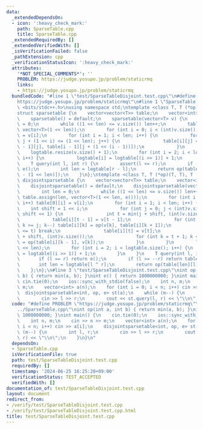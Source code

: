 ```yaml
---
data:
  _extendedDependsOn:
  - icon: ':heavy_check_mark:'
    path: SparseTable.cpp
    title: SparseTable.cpp
  _extendedRequiredBy: []
  _extendedVerifiedWith: []
  _isVerificationFailed: false
  _pathExtension: cpp
  _verificationStatusIcon: ':heavy_check_mark:'
  attributes:
    '*NOT_SPECIAL_COMMENTS*': ''
    PROBLEM: https://judge.yosupo.jp/problem/staticrmq
    links:
    - https://judge.yosupo.jp/problem/staticrmq
  bundledCode: "#line 1 \"test/SparseTableDisjoint.test.cpp\"\n#define PROBLEM \"\
    https://judge.yosupo.jp/problem/staticrmq\"\n#line 1 \"SparseTable.cpp\"\n#include\
    \ <bits/stdc++.h>\nusing namespace std;\ntemplate <class T, T (*op)(T, T), T (*e)()>\n\
    struct sparsetable {\n    vector<vector<T>> table;\n    vector<int> logtable;\n\
    \    sparsetable() = default;\n    sparsetable(vector<T> v) {\n        int len\
    \ = 0;\n        while ((1 << len) <= v.size()) len++;\n        table.assign(len,\
    \ vector<T>(1 << len));\n        for (int i = 0; i < (int)v.size(); i++) table[0][i]\
    \ = v[i];\n        for (int i = 1; i < len; i++) {\n            for (int j = 0;\
    \ j + (1 << i) <= (1 << len); j++) {\n                table[i][j] = op(table[i\
    \ - 1][j], table[i - 1][j + (1 << (i - 1))]);\n            }\n        }\n    \
    \    logtable.resize(v.size() + 1);\n        for (int i = 2; i < logtable.size();\
    \ i++) {\n            logtable[i] = logtable[(i >> 1)] + 1;\n        }\n    }\n\
    \    T query(int l, int r) {\n        assert(l <= r);\n        if (l == r) return\
    \ e();\n        int len = logtable[r - l];\n        return op(table[len][l], table[len][r\
    \ - (1 << len)]);\n    }\n};\ntemplate <class T, T (*op)(T, T), T (*e)()>\nstruct\
    \ disjointsparsetable {\n    vector<vector<T>> table;\n    vector<int> logtable;\n\
    \    disjointsparsetable() = default;\n    disjointsparsetable(vector<T> v) {\n\
    \        int len = 0;\n        while ((1 << len) <= v.size()) len++;\n       \
    \ table.assign(len, vector<T>(1 << len, e()));\n        for (int i = 0; i < (int)v.size();\
    \ i++) table[0][i] = v[i];\n        for (int i = 1; i < len; i++) {\n        \
    \    int shift = 1 << i;\n            for (int j = 0; j < (int)v.size(); j +=\
    \ shift << 1) {\n                int t = min(j + shift, (int)v.size());\n    \
    \            table[i][t - 1] = v[t - 1];\n                for (int k = t - 2;\
    \ k >= j; k--) table[i][k] = op(v[k], table[i][k + 1]);\n                if (v.size()\
    \ <= t) break;\n                table[i][t] = v[t];\n                int r = min(t\
    \ + shift, (int)v.size());\n                for (int k = t + 1; k < r; k++) table[i][k]\
    \ = op(table[i][k - 1], v[k]);\n            }\n        }\n        logtable.resize(1\
    \ << len);\n        for (int i = 2; i < logtable.size(); i++) {\n            logtable[i]\
    \ = logtable[(i >> 1)] + 1;\n        }\n    }\n    T query(int l, int r) {\n \
    \       if (l == r) return e();\n        if (l >= --r) return table[0][l];\n \
    \       int len = logtable[l ^ r];\n        return op(table[len][l], table[len][r]);\n\
    \    };\n};\n#line 3 \"test/SparseTableDisjoint.test.cpp\"\nint op(int a, int\
    \ b) { return min(a, b); }\nint e() { return 1000000000; }\nint main() {\n   \
    \ cin.tie(0);\n    ios::sync_with_stdio(false);\n    int n, m;\n    cin >> n >>\
    \ m;\n    vector<int> a(n);\n    for (int i = 0; i < n; i++) cin >> a[i];\n  \
    \  disjointsparsetable<int, op, e> st(a);\n    while (m--) {\n        int l, r;\n\
    \        cin >> l >> r;\n        cout << st.query(l, r) << \"\\n\";\n    }\n}\n"
  code: "#define PROBLEM \"https://judge.yosupo.jp/problem/staticrmq\"\n#include \"\
    ../SparseTable.cpp\"\nint op(int a, int b) { return min(a, b); }\nint e() { return\
    \ 1000000000; }\nint main() {\n    cin.tie(0);\n    ios::sync_with_stdio(false);\n\
    \    int n, m;\n    cin >> n >> m;\n    vector<int> a(n);\n    for (int i = 0;\
    \ i < n; i++) cin >> a[i];\n    disjointsparsetable<int, op, e> st(a);\n    while\
    \ (m--) {\n        int l, r;\n        cin >> l >> r;\n        cout << st.query(l,\
    \ r) << \"\\n\";\n    }\n}\n"
  dependsOn:
  - SparseTable.cpp
  isVerificationFile: true
  path: test/SparseTableDisjoint.test.cpp
  requiredBy: []
  timestamp: '2024-06-25 16:25:20+09:00'
  verificationStatus: TEST_ACCEPTED
  verifiedWith: []
documentation_of: test/SparseTableDisjoint.test.cpp
layout: document
redirect_from:
- /verify/test/SparseTableDisjoint.test.cpp
- /verify/test/SparseTableDisjoint.test.cpp.html
title: test/SparseTableDisjoint.test.cpp
---
```

